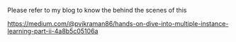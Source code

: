 Please refer to my blog to know the behind the scenes of this 

https://medium.com/@pvikraman86/hands-on-dive-into-multiple-instance-learning-part-ii-4a8b5c05106a
